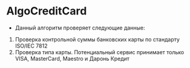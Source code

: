 # AlgoCreditCard
- Данный алгоритм проверяет следующие данные:
1. Проверка контрольной суммы банковских карты по стандарту ISO/IEC 7812
2. Проверка типа карты. Потенциальный сервис принимает только VISA, MasterCard,
Maestro и Даронь Кредит
